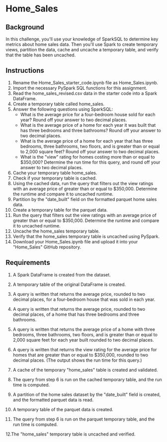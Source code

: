 # Home_Sales

## Background
In this challenge, you'll use your knowledge of SparkSQL to determine key metrics about home sales data. Then you'll use Spark to create temporary views, partition the data, cache and uncache a temporary table, and verify that the table has been uncached.

## Instructions
1. Rename the Home_Sales_starter_code.ipynb file as Home_Sales.ipynb.
2. Import the necessary PySpark SQL functions for this assignment.
3. Read the home_sales_revised.csv data in the starter code into a Spark DataFrame.
4. Create a temporary table called home_sales.
5. Answer the following questions using SparkSQL:
   - What is the average price for a four-bedroom house sold for each year? Round off your answer to two decimal places.
   - What is the average price of a home for each year it was built that has three bedrooms and three bathrooms? Round off your answer to two decimal places.
   - What is the average price of a home for each year that has three bedrooms, three bathrooms, two floors, and is greater than or equal to 2,000 square feet? Round off your answer to two decimal places.
   - What is the "view" rating for homes costing more than or equal to $350,000? Determine the run time for this query, and round off your answer to two decimal places.
6. Cache your temporary table home_sales.
7. Check if your temporary table is cached.
8. Using the cached data, run the query that filters out the view ratings with an average price of greater than or equal to $350,000. Determine the runtime and compare it to uncached runtime.
9. Partition by the "date_built" field on the formatted parquet home sales data.
10. Create a temporary table for the parquet data.
11. Run the query that filters out the view ratings with an average price of greater than or equal to $350,000. Determine the runtime and compare it to uncached runtime.
12. Uncache the home_sales temporary table.
13. Verify that the home_sales temporary table is uncached using PySpark.
14. Download your Home_Sales.ipynb file and upload it into your "Home_Sales" GitHub repository.

## Requirements
1. A Spark DataFrame is created from the dataset.

2. A temporary table of the original DataFrame is created. 

3. A query is written that returns the average price, rounded to two decimal places, for a four-bedroom house that was sold in each year. 

4. A query is written that returns the average price, rounded to two decimal places, of a home that has three bedrooms and three bathrooms. 

5. A query is written that returns the average price of a home with three bedrooms, three bathrooms, two floors, and is greater than or equal to 2,000 square feet for each year built rounded to two decimal places. 

6. A query is written that returns the view rating for the average price for homes that are greater than or equal to $350,000, rounded to two decimal places. (The output shows the run time for this query.) 

7. A cache of the temporary "home_sales" table is created and validated. 

8. The query from step 6 is run on the cached temporary table, and the run time is computed. 

9. A partition of the home sales dataset by the "date_built" field is created, and the formatted parquet data is read.

10. A temporary table of the parquet data is created. 

11. The query from step 6 is run on the parquet temporary table, and the run time is computed. 

12.The "home_sales" temporary table is uncached and verified.
